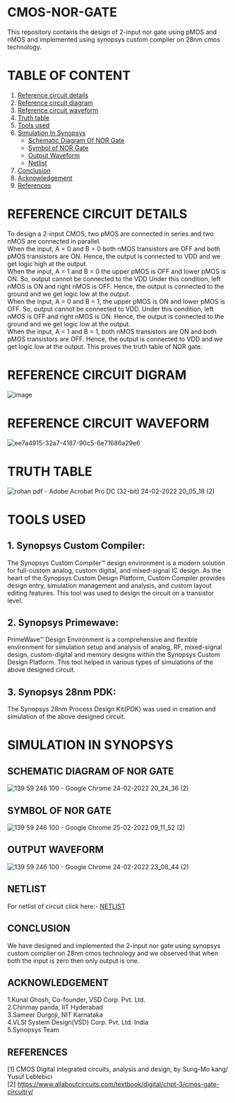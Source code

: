# CMOS-NOR-GATE
This repository contains the design of 2-input nor gate using pMOS and nMOS and implemented using synopsys custom complier on 28nm cmos technology.
# TABLE OF CONTENT

1. [Reference circuit details](https://github.com/rohanaditya411/CMOS-NOR-GATE/blob/main/README.md#reference-circuit-details)</br>
2. [Reference circuit diagram](https://github.com/rohanaditya411/CMOS-NOR-GATE/blob/main/README.md#reference-circuit-digram)</br>
3. [Reference circuit waveform](https://github.com/rohanaditya411/CMOS-NOR-GATE/blob/main/README.md#reference-circuit-waveform)</br>
4. [Truth table](https://github.com/rohanaditya411/CMOS-NOR-GATE/blob/main/README.md#truth-table)</br>
5. [Tools used](https://github.com/rohanaditya411/CMOS-NOR-GATE/blob/main/README.md#tools-used)</br>
6. [Simulation In Synopsys](https://github.com/rohanaditya411/CMOS-NOR-GATE/blob/main/README.md#simulation-in-synopsys)</br>
   -  [Schematic Diagram Of NOR Gate](https://github.com/rohanaditya411/CMOS-NOR-GATE/blob/main/README.md#schematic-diagram-of-nor-gate)</br>
   - [Symbol of NOR Gate](https://github.com/rohanaditya411/CMOS-NOR-GATE/blob/main/README.md#symbol-of-nor-gate)</br>
   - [Output Waveform](https://github.com/rohanaditya411/CMOS-NOR-GATE/blob/main/README.md#output-waveform)</br>
   - [Netlist](https://github.com/rohanaditya411/CMOS-NOR-GATE/blob/main/README.md#netlist)</br>
7. [Conclusion](https://github.com/rohanaditya411/CMOS-NOR-GATE/blob/main/README.md#conclusion)</br>
8. [Acknowledgement](https://github.com/rohanaditya411/CMOS-NOR-GATE/blob/main/README.md#acknowledgement)</br>
9. [References](https://github.com/rohanaditya411/CMOS-NOR-GATE/blob/main/README.md#references)</br>
# REFERENCE CIRCUIT DETAILS

To design a 2-input CMOS, two pMOS are connected in series and two
nMOS are connected in parallel.</br>
When the input, A = 0 and B = 0 both nMOS transistors are OFF and
both pMOS transistors are ON. Hence, the output is
connected to VDD and we get logic high at the output.</br>
 When the input, A = 1 and B = 0 the upper pMOS is OFF and lower
pMOS is ON. So, output cannot be connected to the VDD
Under this condition, left nMOS is ON and right nMOS is
OFF. Hence, the output is connected to the ground and we
get logic low at the output.</br>
When the input, A = 0 and B = 1, the upper pMOS is ON and lower
pMOS is OFF. So, output cannot be connected to VDD. Under
this condition, left nMOS is OFF and right nMOS is ON.
Hence, the output is connected to the ground and we get
logic low at the output.</br>
When the input, A = 1 and B = 1, both nMOS transistors are ON and
both pMOS transistors are OFF. Hence, the output is
connected to VDD and we get logic low at the output. This
proves the truth table of NOR gate.</br> 

# REFERENCE CIRCUIT DIGRAM

![image](https://user-images.githubusercontent.com/100359672/155544322-f8d1c05b-d9ce-4145-8b5f-02988efcc8a7.png)


# REFERENCE CIRCUIT WAVEFORM
![ee7a4915-32a7-4187-90c5-6e71686a29e6](https://user-images.githubusercontent.com/100359672/155647645-84865a5a-7788-40b9-a1c8-487119d7a5ec.jpg)

# TRUTH TABLE

![rohan pdf - Adobe Acrobat Pro DC (32-bit) 24-02-2022 20_05_18 (2)](https://user-images.githubusercontent.com/100359672/155544981-ee5535a9-67af-4a46-a8d5-287a546da467.png)

# TOOLS USED
## 1. Synopsys Custom Compiler:  
The Synopsys Custom Compiler™ design environment is a modern solution for full-custom analog, custom digital, and mixed-signal IC design. As the heart of the Synopsys Custom Design Platform, Custom Compiler provides design entry, simulation management and analysis, and custom layout editing features. This tool was used to design the circuit on a transistor level.</br>
## 2. Synopsys Primewave: 
PrimeWave™ Design Environment is a comprehensive and flexible environment for simulation setup and analysis of analog, RF, mixed-signal design, custom-digital and memory designs within the Synopsys Custom Design Platform. This tool helped in various types of simulations of the above designed circuit.</br>
## 3. Synopsys 28nm PDK:  
The Synopsys 28nm Process Design Kit(PDK) was used in creation and simulation of the above designed circuit.</br>

# SIMULATION IN SYNOPSYS

## SCHEMATIC DIAGRAM OF NOR GATE

![139 59 246 100 - Google Chrome 24-02-2022 20_24_36 (2)](https://user-images.githubusercontent.com/100359672/155564256-b61fe868-4250-4d21-89ca-4414d22f1472.png)

## SYMBOL OF NOR GATE
![139 59 246 100 - Google Chrome 25-02-2022 09_11_52 (2)](https://user-images.githubusercontent.com/100359672/155649522-63d1646c-3545-466d-a11d-5222c116f256.png)

## OUTPUT WAVEFORM
![139 59 246 100 - Google Chrome 24-02-2022 23_08_44 (2)](https://user-images.githubusercontent.com/100359672/155649757-5d131e44-5566-404e-9a41-a2b3e4b188ef.png)

## NETLIST
For netlist of circuit click here:- [NETLIST](https://textdoc.co/BoiZtDzquxFRXb0s)

## CONCLUSION
We have designed and implemented the 2-input nor gate using synopsys custom complier on 28nm cmos technology and we observed that when both the input is zero then only output is one.
## ACKNOWLEDGEMENT
1.Kunal Ghosh, Co-founder, VSD Corp. Pvt. Ltd. </br>
2.Chinmay panda, IIT Hyderabad </br>
3.Sameer Durgoji, NIT Karnataka </br>
4.VLSI System Design(VSD) Corp. Pvt. Ltd. India  </br>
5.Synopsys Team </br>
## REFERENCES
[1] CMOS Digital integrated circuits, analysis and design, by
Sung-Mo kang/ Yusuf Leblebici</br>
[2] https://www.allaboutcircuits.com/textbook/digital/chpt-3/cmos-gate-circuitry/





